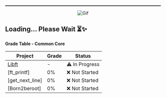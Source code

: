 <div align="center">
<p align="center">
  <hr style="border: none; border-top: 1px dashed #000;">
  <img src="https://media.tenor.com/Gh3LKX9HMFkAAAAj/hollow-knight-knight.gif" alt="Gif">
</p>
</div>

## **Loading... Please Wait** ⏳✨




**Grade Table - Common Core**

| Project   | Grade   | Status        |
|---------------------|--------|---------------|
| [Libft](https://github.com/kiureeex/libft) | -   | ⚠️ In Progress   |
| [ft_printf] | 0%    | ❌ Not Started|
| [get_next_line] | 0%     | ❌ Not Started|
| [Born2beroot]     | 0%    | ❌ Not Started   |
